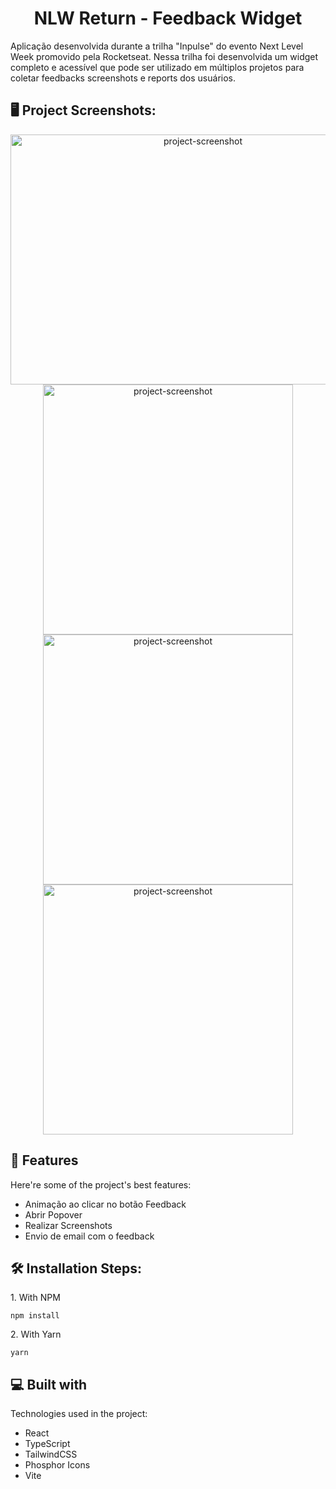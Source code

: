 <h1 align="center" id="title">NLW Return - Feedback Widget</h1>

<p id="description">Aplicação desenvolvida durante a trilha "Inpulse" do evento Next Level Week promovido pela Rocketseat. Nessa trilha foi desenvolvida um widget completo e acessível que pode ser utilizado em múltiplos projetos para coletar feedbacks screenshots e reports dos usuários.</p>

<h2>🖥️ Project Screenshots:</h2>

<div align="center">
  <img src="https://user-images.githubusercontent.com/103507450/182033723-bc9ea4b4-3166-4a59-b26f-717345908826.png" alt="project-screenshot" width="600" height="400/">
</div>

<div align="center">
  <img src="https://user-images.githubusercontent.com/103507450/182034068-c618df16-8ad1-4ccb-9d43-0719280ae9b6.png" alt="project-screenshot" width="400" height="400/">

  <img src="https://user-images.githubusercontent.com/103507450/182034119-f3b76a9f-20e2-4871-958e-7cdba0f213e3.png" alt="project-screenshot" width="400" height="400/">

  <img src="https://user-images.githubusercontent.com/103507450/182034143-65e17a42-42e1-4b4f-b932-a324852212d0.png" alt="project-screenshot" width="400" height="400/">
</div>

  
  
<h2>🧐 Features</h2>

Here're some of the project's best features:

*   Animação ao clicar no botão Feedback
*   Abrir Popover
*   Realizar Screenshots
*   Envio de email com o feedback

<h2>🛠️ Installation Steps:</h2>

<p>1. With NPM</p>

```
npm install
```

<p>2. With Yarn</p>

```
yarn
```

  
  
<h2>💻 Built with</h2>

Technologies used in the project:

*   React
*   TypeScript
*   TailwindCSS
*   Phosphor Icons
*   Vite

